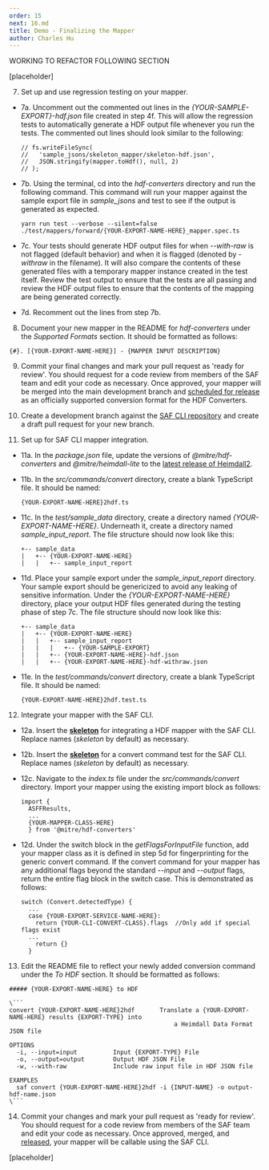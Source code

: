 ```yaml
---
order: 15
next: 16.md
title: Demo - Finalizing the Mapper
author: Charles Hu
---
```


WORKING TO REFACTOR FOLLOWING SECTION

[placeholder]

7. Set up and use regression testing on your mapper.

  - 7a. Uncomment out the commented out lines in the <i>{YOUR-SAMPLE-EXPORT}-hdf.json</i> file created in step 4f. This will allow the regression tests to automatically generate a HDF output file whenever you run the tests. The commented out lines should look similar to the following:

    ```
    // fs.writeFileSync(
    //   'sample_jsons/skeleton_mapper/skeleton-hdf.json',
    //   JSON.stringify(mapper.toHdf(), null, 2)
    // );
    ```

  - 7b. Using the terminal, cd into the <i>hdf-converters</i> directory and run the following command. This command will run your mapper against the sample export file in <i>sample_jsons</i> and test to see if the output is generated as expected.

    ```
    yarn run test --verbose --silent=false ./test/mappers/forward/{YOUR-EXPORT-NAME-HERE}_mapper.spec.ts
    ```
  
  - 7c. Your tests should generate HDF output files for when <i>--with-raw</i> is not flagged (default behavior) and when it is flagged (denoted by <i>-withraw</i> in the filename). It will also compare the contents of these generated files with a temporary mapper instance created in the test itself. Review the test output to ensure that the tests are all passing and review the HDF output files to ensure that the contents of the mapping are being generated correctly.

  - 7d. Recomment out the lines from step 7b.

8. Document your new mapper in the README for <i>hdf-converters</i> under the <i>Supported Formats</i> section. It should be formatted as follows:

```
{#}. [{YOUR-EXPORT-NAME-HERE}] - {MAPPER INPUT DESCRIPTION}
```

9. Commit your final changes and mark your pull request as 'ready for review'. You should request for a code review from members of the SAF team and edit your code as necessary. Once approved, your mapper will be merged into the main development branch and [scheduled for release](https://github.com/mitre/heimdall2/wiki/How-to-create-a-Heimdall2-release) as an officially supported conversion format for the HDF Converters.

10. Create a development branch against the [SAF CLI repository](https://github.com/mitre/saf) and create a draft pull request for your new branch.

11. Set up for SAF CLI mapper integration.
  
  - 11a. In the <i>package.json</i> file, update the versions of <i>@mitre/hdf-converters</i> and <i>@mitre/heimdall-lite</i> to the [latest release of Heimdall2](https://github.com/mitre/heimdall2/releases).

  - 11b. In the <i>src/commands/convert</i> directory, create a blank TypeScript file. It should be named:

    ```
    {YOUR-EXPORT-NAME-HERE}2hdf.ts
    ```

  - 11c. In the <i>test/sample_data</i> directory, create a directory named <i>{YOUR-EXPORT-NAME-HERE}</i>. Underneath it, create a directory named <i>sample_input_report</i>. The file structure should now look like this:

    ```
    +-- sample_data
    |   +-- {YOUR-EXPORT-NAME-HERE}
    |   |   +-- sample_input_report
    ```

  - 11d. Place your sample export under the <i>sample_input_report</i> directory. Your sample export should be genericized to avoid any leaking of sensitive information. Under the <i>{YOUR-EXPORT-NAME-HERE}</i> directory, place your output HDF files generated during the testing phase of step 7c. The file structure should now look like this:

    ```
    +-- sample_data
    |   +-- {YOUR-EXPORT-NAME-HERE}
    |   |   +-- sample_input_report
    |   |   |   +-- {YOUR-SAMPLE-EXPORT}
    |   |   +-- {YOUR-EXPORT-NAME-HERE}-hdf.json
    |   |   +-- {YOUR-EXPORT-NAME-HERE}-hdf-withraw.json
    ```

  - 11e. In the <i>test/commands/convert</i> directory, create a blank TypeScript file. It should be named:

    ```
    {YOUR-EXPORT-NAME-HERE}2hdf.test.ts
    ```

12. Integrate your mapper with the SAF CLI.

  - 12a. Insert the <b>[skeleton](#skeleton)</b> for integrating a HDF mapper with the SAF CLI. Replace names (<i>skeleton</i> by default) as necessary.

  - 12b. Insert the <b>[skeleton](#skeleton)</b> for a convert command test for the SAF CLI. Replace names (<i>skeleton</i> by default) as necessary.

  - 12c. Navigate to the <i>index.ts</i> file under the <i>src/commands/convert</i> directory. Import your mapper using the existing import block as follows:
  
    ```
    import {
      ASFFResults,
      ...
      {YOUR-MAPPER-CLASS-HERE}
      } from '@mitre/hdf-converters'
    ```
  
  - 12d. Under the switch block in the <i>getFlagsForInputFile</i> function, add your mapper class as it is defined in step 5d for fingerprinting for the generic convert command. If the convert command for your mapper has any additional flags beyond the standard <i>--input</i> and <i>--output</i> flags, return the entire flag block in the switch case. This is demonstrated as follows:
  
    ```
    switch (Convert.detectedType) {
      ...
      case {YOUR-EXPORT-SERVICE-NAME-HERE}:
        return {YOUR-CLI-CONVERT-CLASS}.flags  //Only add if special flags exist
      ...
        return {}
      }
    ```

13. Edit the README file to reflect your newly added conversion command under the <i>To HDF</i> section. It should be formatted as follows:

```
##### {YOUR-EXPORT-NAME-HERE} to HDF

\```
convert {YOUR-EXPORT-NAME-HERE}2hdf       Translate a {YOUR-EXPORT-NAME-HERE} results {EXPORT-TYPE} into
                                              a Heimdall Data Format JSON file

OPTIONS
  -i, --input=input          Input {EXPORT-TYPE} File
  -o, --output=output        Output HDF JSON File
  -w, --with-raw             Include raw input file in HDF JSON file

EXAMPLES
  saf convert {YOUR-EXPORT-NAME-HERE}2hdf -i {INPUT-NAME} -o output-hdf-name.json
\```
```

14. Commit your changes and mark your pull request as 'ready for review'. You should request for a code review from members of the SAF team and edit your code as necessary. Once approved, merged, and [released](https://github.com/mitre/saf/wiki/Creating-a-Release-of-the-SAF-CLI), your mapper will be callable using the SAF CLI.

[placeholder]
